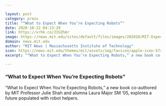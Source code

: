 ```yaml
---

layout: post
category: press
title: "“What to Expect When You’re Expecting Robots”"
date: 2020-10-22 04:13:29
link: https://vrhk.co/2IUZhAr
image: https://news.mit.edu/sites/default/files/images/202010/MIT-Expecting-Robots-01-Press.jpg
domain: news.mit.edu
author: "MIT News | Massachusetts Institute of Technology"
icon: https://news.mit.edu/themes/mit/assets/img/favicon/apple-icon-57x57.png
excerpt: "“What to Expect When You’re Expecting Robots,” a new book co-authored by MIT Professor Julie Shah and alumna Laura Major SM ’05, explores a future populated with robot helpers."

---
```


### “What to Expect When You’re Expecting Robots”

“What to Expect When You’re Expecting Robots,” a new book co-authored by MIT Professor Julie Shah and alumna Laura Major SM ’05, explores a future populated with robot helpers.